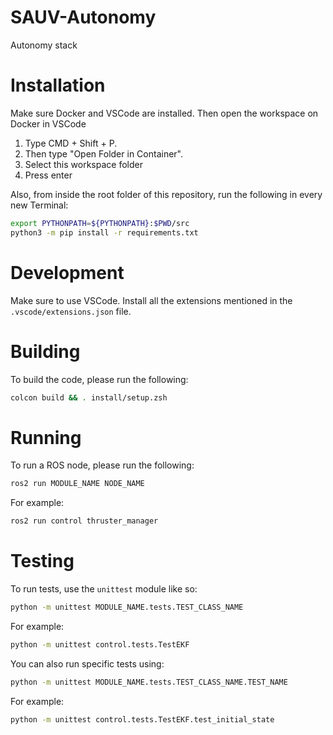# SAUV-Autonomy

Autonomy stack

# Installation

Make sure Docker and VSCode are installed. Then open the workspace on Docker in VSCode

1. Type CMD + Shift + P.
2. Then type "Open Folder in Container".
3. Select this workspace folder
4. Press enter

Also, from inside the root folder of this repository, run the following in every new Terminal:
```bash
export PYTHONPATH=${PYTHONPATH}:$PWD/src
python3 -m pip install -r requirements.txt
```

# Development

Make sure to use VSCode. Install all the extensions mentioned in the `.vscode/extensions.json` file.

# Building

To build the code, please run the following:
```bash
colcon build && . install/setup.zsh
```

# Running

To run a ROS node, please run the following:
```bash
ros2 run MODULE_NAME NODE_NAME
```
For example:
```bash
ros2 run control thruster_manager
```

# Testing

To run tests, use the `unittest` module like so:
```bash
python -m unittest MODULE_NAME.tests.TEST_CLASS_NAME
```
For example:
```bash
python -m unittest control.tests.TestEKF
```
You can also run specific tests using:
```bash
python -m unittest MODULE_NAME.tests.TEST_CLASS_NAME.TEST_NAME
```
For example:
```bash
python -m unittest control.tests.TestEKF.test_initial_state
```